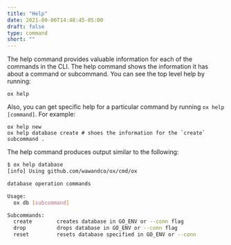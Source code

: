 ```yaml
---
title: "Help"
date: 2021-09-06T14:48:45-05:00
draft: false
type: command
short: ""
---
```


The help command provides valuable information for each of the commands in the CLI. The help command shows the information it has about a command or subcommand. You can see the top level help by running:

```
ox help
```

Also, you can get specific help for a particular command by running `ox help [command]`. For example:

```
ox help new
ox help database create # shoes the information for the `create` subcommand .
```

The help command produces output similar to the following:
```sh
$ ox help database
[info] Using github.com/wawandco/ox/cmd/ox 

database operation commands

Usage:
  ox db [subcommand]

Subcommands:
  create        creates database in GO_ENV or --conn flag
  drop          drops database in GO_ENV or --conn flag
  reset         resets database specified in GO_ENV or --conn
```